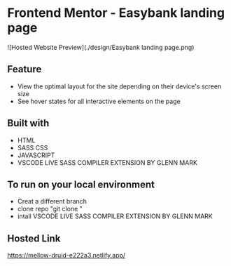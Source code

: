 # Frontend Mentor - Easybank landing page

![Hosted Website Preview](./design/Easybank landing page.png)

## Feature

- View the optimal layout for the site depending on their device's screen size
- See hover states for all interactive elements on the page

## Built with

- HTML
- SASS CSS
- JAVASCRIPT
- VSCODE LIVE SASS COMPILER EXTENSION BY GLENN MARK

## To run on your local environment
- Creat a different branch 
- clone repo "git clone "
- intall VSCODE LIVE SASS COMPILER EXTENSION BY GLENN MARK
## Hosted Link

https://mellow-druid-e222a3.netlify.app/

